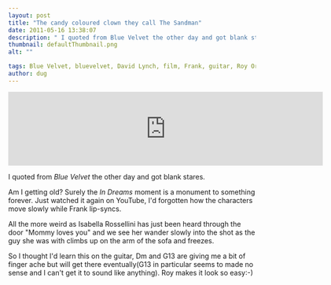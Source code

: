 ```yaml
---
layout: post
title: "The candy coloured clown they call The Sandman"
date: 2011-05-16 13:38:07
description: " I quoted from Blue Velvet the other day and got blank stares. Am I getting old? Surely the In Dreams moment is a monument to something forever. Just watched it again on YouTube, I&#8217;d forgotten how the characters move&#8230;"
thumbnail: defaultThumbnail.png
alt: ""

tags: Blue Velvet, bluevelvet, David Lynch, film, Frank, guitar, Roy Orbison
author: dug
---
```


<p><iframe width="640" foo="465" src="http://www.youtube.com/embed/ivHb-ncm0yo" frameborder="0" allowfullscreen></iframe></p>

<p>I quoted from <em>Blue Velvet</em> the other day and got blank stares. </p>

<p>Am I getting old? Surely the <em>In Dreams</em> moment is a monument to something forever. Just watched it again on YouTube, I'd forgotten how the characters move slowly while Frank lip-syncs. </p>

<p>All the more weird as Isabella Rossellini has just been heard through the door "Mommy loves you" and we see her wander slowly into the shot as the guy she was with climbs up on the arm of the sofa and freezes.</p>

<p>So I thought I'd learn this on the guitar, Dm and <span class="caps">G13 </span>are giving me a bit of finger ache but will get there eventually(G13 in particular seems to made no sense and I can't get it to sound like anything). Roy makes it look so easy:-)</p>
